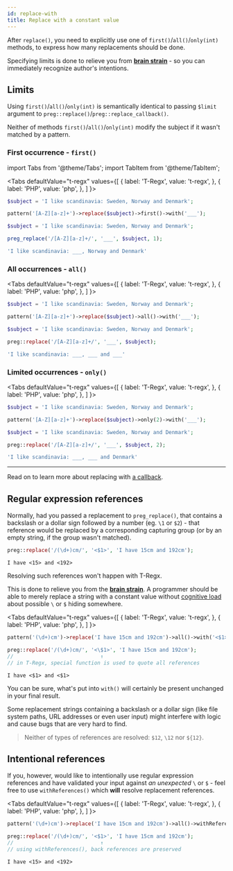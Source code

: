```yaml
---
id: replace-with
title: Replace with a constant value
---
```


After `replace()`, you need to explicitly use one of `first()`/`all()`/`only(int)` methods, to express how many
replacements should be done.

Specifying limits is done to relieve you from [**brain strain**](overview.md#brain-strain) - so you can immediately
recognize author's intentions.

## Limits

Using `first()`/`all()`/`only(int)` is semantically identical to passing `$limit` argument to `preg::replace()`/`preg::replace_callback()`.

Neither of methods `first()`/`all()`/`only(int)` modify the subject if it wasn't matched by a pattern.

### First occurrence - `first()`

import Tabs from '@theme/Tabs';
import TabItem from '@theme/TabItem';

<Tabs
defaultValue="t-regx"
values={[
{ label: 'T-Regx', value: 't-regx', },
{ label: 'PHP', value: 'php', },
]
}>
<TabItem value="t-regx">

```php
$subject = 'I like scandinavia: Sweden, Norway and Denmark';

pattern('[A-Z][a-z]+')->replace($subject)->first()->with('___');
```

</TabItem>
<TabItem value="php">

```php
$subject = 'I like scandinavia: Sweden, Norway and Denmark';

preg_replace('/[A-Z][a-z]+/', '___', $subject, 1);
```

</TabItem>
</Tabs>

<!--T-Regx:{return-at(last)}-->
<!--PHP:{return-at(last)}-->
<!--Result-Value-->

```php
'I like scandinavia: ___, Norway and Denmark'
```

### All occurrences - `all()`

<Tabs
defaultValue="t-regx"
values={[
{ label: 'T-Regx', value: 't-regx', },
{ label: 'PHP', value: 'php', },
]
}>
<TabItem value="t-regx">

```php
$subject = 'I like scandinavia: Sweden, Norway and Denmark';

pattern('[A-Z][a-z]+')->replace($subject)->all()->with('___');
```

</TabItem>
<TabItem value="php">

```php
$subject = 'I like scandinavia: Sweden, Norway and Denmark';

preg::replace('/[A-Z][a-z]+/', '___', $subject);
```

</TabItem>
</Tabs>

<!--T-Regx:{return-at(last)}-->
<!--PHP:{return-at(last)}-->
<!--Result-Value-->

```php
'I like scandinavia: ___, ___ and ___'
```

### Limited occurrences - `only()`

<Tabs
defaultValue="t-regx"
values={[
{ label: 'T-Regx', value: 't-regx', },
{ label: 'PHP', value: 'php', },
]
}>
<TabItem value="t-regx">

```php
$subject = 'I like scandinavia: Sweden, Norway and Denmark';

pattern('[A-Z][a-z]+')->replace($subject)->only(2)->with('___');
```

</TabItem>
<TabItem value="php">

```php
$subject = 'I like scandinavia: Sweden, Norway and Denmark';

preg::replace('/[A-Z][a-z]+/', '___', $subject, 2);
```

</TabItem>
</Tabs>

<!--T-Regx:{return-at(last)}-->
<!--PHP:{return-at(last)}-->
<!--Result-Value-->

```php
'I like scandinavia: ___, ___ and Denmark'
```

---

Read on to learn more about replacing with [a callback](replace-callback.md).

## Regular expression references

Normally, had you passed a replacement to `preg_replace()`, that contains a backslash or a dollar sign followed by a
number (eg. `\1` or `$2`) - that reference would be replaced by a corresponding capturing group (or by an empty string,
if the group wasn't matched).

```php
preg::replace('/(\d+)cm/', '<$1>', 'I have 15cm and 192cm');
```

```text
I have <15> and <192>
```

Resolving such references won't happen with T-Regx.

This is done to relieve you from the [**brain strain**](overview.md#brain-strain). A programmer should be able to merely
replace a string with a constant value without [cognitive load](overview.md#brain-strain) about possible `\` or `$` hiding somewhere.

<Tabs
defaultValue="t-regx"
values={[
{ label: 'T-Regx', value: 't-regx', },
{ label: 'PHP', value: 'php', },
]
}>
<TabItem value="t-regx">

```php
pattern('(\d+)cm')->replace('I have 15cm and 192cm')->all()->with('<$1>');
```

</TabItem>
<TabItem value="php">

```php
preg::replace('/(\d+)cm/', '<\$1>', 'I have 15cm and 192cm');
//                            ↑
// in T-Regx, special function is used to quote all references
```

</TabItem>
</Tabs>

<!--T-Regx:{echo-at(first)}-->
<!--PHP:{echo-at(first)}-->
<!--Result-Output-->

```text
I have <$1> and <$1>
```

You can be sure, what's put into `with()` will certainly be present unchanged in your final result.

Some replacement strings containing a backslash or a dollar sign (like file system paths, URL addresses or even user input)
might interfere with logic and cause bugs that are very hard to find.

> Neither of types of references are resolved: `$12`, `\12` nor `${12}`.

## Intentional references

If you, however, would like to intentionally use regular expression references and have validated your input
against _an unexpected_ `\` or `$` - feel free to use `withReferences()` which **will** resolve replacement references.

<Tabs
defaultValue="t-regx"
values={[
{ label: 'T-Regx', value: 't-regx', },
{ label: 'PHP', value: 'php', },
]
}>
<TabItem value="t-regx">

```php
pattern('(\d+)cm')->replace('I have 15cm and 192cm')->all()->withReferences('<$1>');
```

</TabItem>
<TabItem value="php">

```php
preg::replace('/(\d+)cm/', '<$1>', 'I have 15cm and 192cm');
//                            ↑
// using withReferences(), back references are preserved
```

</TabItem>
</Tabs>

<!--T-Regx:{echo-at(first)}-->
<!--PHP:{echo-at(first)}-->
<!--Result-Output-->

```text
I have <15> and <192>
```
